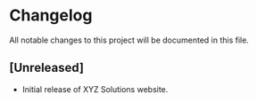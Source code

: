 # Changelog

All notable changes to this project will be documented in this file.

## [Unreleased]
- Initial release of XYZ Solutions website.
